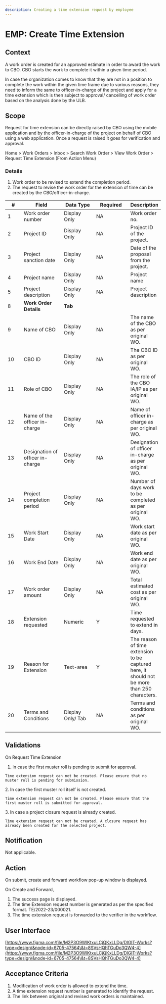 ```yaml
---
description: Creating a time extension request by employee
---
```


# EMP: Create Time Extension

## Context

A work order is created for an approved estimate in order to award the work to CBO. CBO starts the work to complete it within a given time period.

In case the organization comes to know that they are not in a position to complete the work within the given time frame due to various reasons, they need to inform the same to officer-in-charge of the project and apply for a time extension which is then subject to approval/ cancelling of work order based on the analysis done by the ULB.

## Scope <a href="#scope" id="scope"></a>

Request for time extension can be directly raised by CBO using the mobile application and by the officer-in-charge of the project on behalf of CBO using a web application. Once a request is raised it goes for verification and approval.

Home > Work Orders > Inbox > Search Work Order > View Work Order > Request Time Extension (From Action Menu)

### Details <a href="#details" id="details"></a>

1. Work order to be revised to extend the completion period.
2. The request to revise the work order for the extension of time can be created by the CBO/officer-in-charge.

<table><thead><tr><th width="70">#</th><th width="167">Field</th><th width="143">Data Type</th><th width="148">Required</th><th>Description</th></tr></thead><tbody><tr><td>1</td><td>Work order number</td><td>Display Only</td><td>NA</td><td>Work order no.</td></tr><tr><td>2</td><td>Project ID</td><td>Display Only</td><td>NA</td><td>Project ID of the project.</td></tr><tr><td>3</td><td>Project sanction date</td><td>Display Only</td><td>NA</td><td>Date of the proposal from the project.</td></tr><tr><td>4</td><td>Project name</td><td>Display Only</td><td>NA</td><td>Project name</td></tr><tr><td>5</td><td>Project description</td><td>Display Only</td><td>NA</td><td>Project description</td></tr><tr><td>8</td><td><strong>Work Order Details</strong></td><td><strong>Tab</strong></td><td> </td><td> </td></tr><tr><td>9</td><td>Name of CBO</td><td>Display Only</td><td>NA</td><td>The name of the CBO as per original WO.</td></tr><tr><td>10</td><td>CBO ID</td><td>Display Only</td><td>NA</td><td>The CBO ID as per original WO.</td></tr><tr><td>11</td><td>Role of CBO</td><td>Display Only</td><td>NA</td><td>The role of the CBO IA/IP as per original WO.</td></tr><tr><td>12</td><td>Name of the officer in-charge</td><td>Display Only</td><td>NA</td><td>Name of officer in-charge as per original WO.</td></tr><tr><td>13</td><td>Designation of officer in-charge</td><td>Display Only</td><td>NA</td><td>Designation of officer in-charge as per original WO.</td></tr><tr><td>14</td><td>Project completion period</td><td>Display Only</td><td>NA</td><td>Number of days work to be completed as per original WO.</td></tr><tr><td>15</td><td>Work Start Date</td><td>Display Only</td><td>NA</td><td>Work start date as per original WO.</td></tr><tr><td>16</td><td>Work End Date</td><td>Display Only</td><td>NA</td><td>Work end date as per original WO.</td></tr><tr><td>17</td><td>Work order amount</td><td>Display Only</td><td>NA</td><td>Total estimated cost as per original WO.</td></tr><tr><td>18</td><td>Extension requested</td><td>Numeric</td><td>Y</td><td>Time requested to extend in days.</td></tr><tr><td>19</td><td>Reason for Extension</td><td>Text-area</td><td>Y</td><td>The reason of time extension to be captured here, it should not be more than 250 characters.</td></tr><tr><td>20</td><td>Terms and Conditions</td><td>Display Only/ Tab</td><td>NA</td><td>Terms and conditions as per original WO.</td></tr></tbody></table>

## Validations

On Request Time Extension

1. In case the first muster roll is pending to submit for approval.

`Time extension request can not be created. Please ensure that no muster roll is pending for submission.`

2\. In case the first muster roll itself is not created.

`Time extension request can not be created. Please ensure that the first muster roll is submitted for approval.`

3\. In case a project closure request is already created.

`Time extension request can not be created. A closure request has already been created for the selected project.`

## Notification

Not applicable.

## Action

On submit, create and forward workflow pop-up window is displayed.

On Create and Forward,

1. The success page is displayed.
2. The time Extension request number is generated as per the specified format. TE/2022-23/000021.
3. The time extension request is forwarded to the verifier in the workflow.

## User Interface

[https://www.figma.com/file/M2P3O9WlKtxuLCjQKxLLDg/DIGIT-Works?type=design\&node-id=6705-47564\&t=8SVsHQhTGuDo3QW4-4](https://www.figma.com/file/M2P3O9WlKtxuLCjQKxLLDg/DIGIT-Works?type=design\&node-id=6705-47564\&t=8SVsHQhTGuDo3QW4-4)

## Acceptance Criteria

1. Modification of work order is allowed to extend the time.
2. A time extension request number is generated to identify the request.
3. The link between original and revised work orders is maintained.



&#x20;
